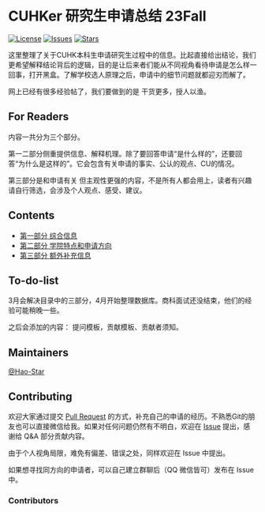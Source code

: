 # CUHKer 研究生申请总结 23Fall 

[![License](https://img.shields.io/github/license/Hao-Starrr/Graduate-Application-for-CUHKer)](https://github.com/Hao-Starrr/Graduate-Application-for-CUHKer/LICENSE)
[![Issues](https://img.shields.io/github/issues/Hao-Starrr/Graduate-Application-for-CUHKer)](https://github.com/Hao-Starrr/Graduate-Application-for-CUHKer/issues)
[![Stars](https://img.shields.io/github/stars/Hao-Starrr/Graduate-Application-for-CUHKer)](https://github.com/Hao-Starrr/Graduate-Application-for-CUHKer)



这里整理了关于CUHK本科生申请研究生过程中的信息。比起直接给出结论，我们更希望解释结论背后的逻辑，目的是让后来者们能从不同视角看待申请是怎么样一回事，打开黑盒。了解学校选人原理之后，申请中的细节问题就都迎刃而解了。

网上已经有很多经验帖了，我们要做到的是 干货更多，授人以渔。
 
## For Readers

内容一共分为三个部分。

第一二部分侧重提供信息、解释机理。除了要回答申请“是什么样的”，还要回答“为什么是这样的”。它会包含有关申请的事实、公认的观点、CU的情况。

第三部分是和申请有关 但主观性更强的内容，不是所有人都会用上，读者有兴趣请自行筛选，会涉及个人观点、感受、建议。

## Contents

- [第一部分 综合信息](第一部分：综合信息.md)
- [第二部分 学院特点和申请方向](第二部分：学院特点和申请方向.md)
- [第三部分 额外补充信息](第三部分：额外补充信息.md)


## To-do-list
3月会解决目录中的三部分，4月开始整理数据库。商科面试还没结束，他们的经验可能稍晚一些。

之后会添加的内容：
提问模板，贡献模板、贡献者须知。


## Maintainers

[@Hao-Star](https://github.com/Hao-Starrr)

## Contributing

欢迎大家通过提交 [Pull Request](https://github.com/Hao-Starrr/Graduate-Application-for-CUHKer/pulls) 的方式，补充自己的申请的经历。不熟悉Git的朋友也可以直接微信给我。如果对任何问题仍然有不明白，欢迎在 [Issue](https://github.com/Hao-Starrr/Graduate-Application-for-CUHKer/issues) 提出，感谢给 Q&A 部分贡献内容。

由于个人视角局限，难免有偏差、错误之处，同样欢迎在 Issue 中提出。

如果想寻找同方向的申请者，可以自己建立群聊后（QQ 微信皆可）发布在 Issue 中。

### Contributors




